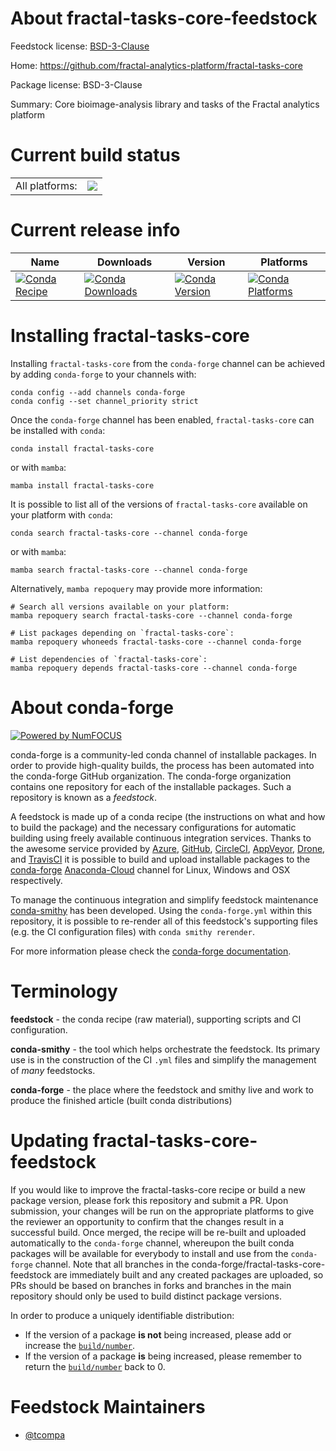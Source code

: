 About fractal-tasks-core-feedstock
==================================

Feedstock license: [BSD-3-Clause](https://github.com/conda-forge/fractal-tasks-core-feedstock/blob/main/LICENSE.txt)

Home: https://github.com/fractal-analytics-platform/fractal-tasks-core

Package license: BSD-3-Clause

Summary: Core bioimage-analysis library and tasks of the Fractal analytics platform

Current build status
====================


<table><tr><td>All platforms:</td>
    <td>
      <a href="https://dev.azure.com/conda-forge/feedstock-builds/_build/latest?definitionId=20452&branchName=main">
        <img src="https://dev.azure.com/conda-forge/feedstock-builds/_apis/build/status/fractal-tasks-core-feedstock?branchName=main">
      </a>
    </td>
  </tr>
</table>

Current release info
====================

| Name | Downloads | Version | Platforms |
| --- | --- | --- | --- |
| [![Conda Recipe](https://img.shields.io/badge/recipe-fractal--tasks--core-green.svg)](https://anaconda.org/conda-forge/fractal-tasks-core) | [![Conda Downloads](https://img.shields.io/conda/dn/conda-forge/fractal-tasks-core.svg)](https://anaconda.org/conda-forge/fractal-tasks-core) | [![Conda Version](https://img.shields.io/conda/vn/conda-forge/fractal-tasks-core.svg)](https://anaconda.org/conda-forge/fractal-tasks-core) | [![Conda Platforms](https://img.shields.io/conda/pn/conda-forge/fractal-tasks-core.svg)](https://anaconda.org/conda-forge/fractal-tasks-core) |

Installing fractal-tasks-core
=============================

Installing `fractal-tasks-core` from the `conda-forge` channel can be achieved by adding `conda-forge` to your channels with:

```
conda config --add channels conda-forge
conda config --set channel_priority strict
```

Once the `conda-forge` channel has been enabled, `fractal-tasks-core` can be installed with `conda`:

```
conda install fractal-tasks-core
```

or with `mamba`:

```
mamba install fractal-tasks-core
```

It is possible to list all of the versions of `fractal-tasks-core` available on your platform with `conda`:

```
conda search fractal-tasks-core --channel conda-forge
```

or with `mamba`:

```
mamba search fractal-tasks-core --channel conda-forge
```

Alternatively, `mamba repoquery` may provide more information:

```
# Search all versions available on your platform:
mamba repoquery search fractal-tasks-core --channel conda-forge

# List packages depending on `fractal-tasks-core`:
mamba repoquery whoneeds fractal-tasks-core --channel conda-forge

# List dependencies of `fractal-tasks-core`:
mamba repoquery depends fractal-tasks-core --channel conda-forge
```


About conda-forge
=================

[![Powered by
NumFOCUS](https://img.shields.io/badge/powered%20by-NumFOCUS-orange.svg?style=flat&colorA=E1523D&colorB=007D8A)](https://numfocus.org)

conda-forge is a community-led conda channel of installable packages.
In order to provide high-quality builds, the process has been automated into the
conda-forge GitHub organization. The conda-forge organization contains one repository
for each of the installable packages. Such a repository is known as a *feedstock*.

A feedstock is made up of a conda recipe (the instructions on what and how to build
the package) and the necessary configurations for automatic building using freely
available continuous integration services. Thanks to the awesome service provided by
[Azure](https://azure.microsoft.com/en-us/services/devops/), [GitHub](https://github.com/),
[CircleCI](https://circleci.com/), [AppVeyor](https://www.appveyor.com/),
[Drone](https://cloud.drone.io/welcome), and [TravisCI](https://travis-ci.com/)
it is possible to build and upload installable packages to the
[conda-forge](https://anaconda.org/conda-forge) [Anaconda-Cloud](https://anaconda.org/)
channel for Linux, Windows and OSX respectively.

To manage the continuous integration and simplify feedstock maintenance
[conda-smithy](https://github.com/conda-forge/conda-smithy) has been developed.
Using the ``conda-forge.yml`` within this repository, it is possible to re-render all of
this feedstock's supporting files (e.g. the CI configuration files) with ``conda smithy rerender``.

For more information please check the [conda-forge documentation](https://conda-forge.org/docs/).

Terminology
===========

**feedstock** - the conda recipe (raw material), supporting scripts and CI configuration.

**conda-smithy** - the tool which helps orchestrate the feedstock.
                   Its primary use is in the construction of the CI ``.yml`` files
                   and simplify the management of *many* feedstocks.

**conda-forge** - the place where the feedstock and smithy live and work to
                  produce the finished article (built conda distributions)


Updating fractal-tasks-core-feedstock
=====================================

If you would like to improve the fractal-tasks-core recipe or build a new
package version, please fork this repository and submit a PR. Upon submission,
your changes will be run on the appropriate platforms to give the reviewer an
opportunity to confirm that the changes result in a successful build. Once
merged, the recipe will be re-built and uploaded automatically to the
`conda-forge` channel, whereupon the built conda packages will be available for
everybody to install and use from the `conda-forge` channel.
Note that all branches in the conda-forge/fractal-tasks-core-feedstock are
immediately built and any created packages are uploaded, so PRs should be based
on branches in forks and branches in the main repository should only be used to
build distinct package versions.

In order to produce a uniquely identifiable distribution:
 * If the version of a package **is not** being increased, please add or increase
   the [``build/number``](https://docs.conda.io/projects/conda-build/en/latest/resources/define-metadata.html#build-number-and-string).
 * If the version of a package **is** being increased, please remember to return
   the [``build/number``](https://docs.conda.io/projects/conda-build/en/latest/resources/define-metadata.html#build-number-and-string)
   back to 0.

Feedstock Maintainers
=====================

* [@tcompa](https://github.com/tcompa/)

